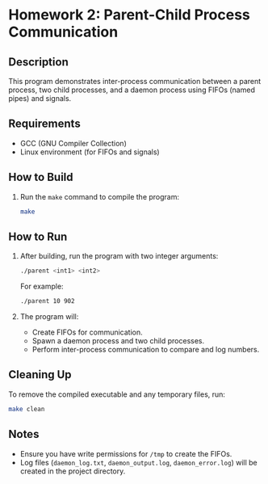 # Homework 2: Parent-Child Process Communication

## Description
This program demonstrates inter-process communication between a parent process, two child processes, and a daemon process using FIFOs (named pipes) and signals.

## Requirements
- GCC (GNU Compiler Collection)
- Linux environment (for FIFOs and signals)

## How to Build
1. Run the `make` command to compile the program:
   ```bash
   make
   ```

## How to Run
1. After building, run the program with two integer arguments:
   ```bash
   ./parent <int1> <int2>
   ```

   For example:
   ```bash
   ./parent 10 902
   ```

2. The program will:
   - Create FIFOs for communication.
   - Spawn a daemon process and two child processes.
   - Perform inter-process communication to compare and log numbers.

## Cleaning Up
To remove the compiled executable and any temporary files, run:
```bash
make clean
```

## Notes
- Ensure you have write permissions for `/tmp` to create the FIFOs.
- Log files (`daemon_log.txt`, `daemon_output.log`, `daemon_error.log`) will be created in the project directory.